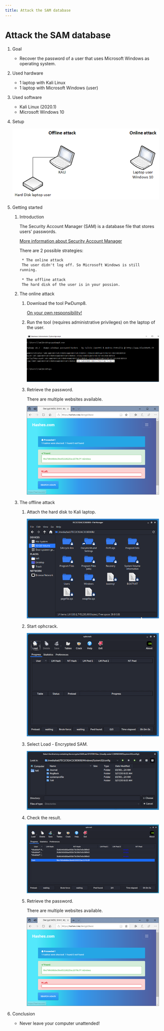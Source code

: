 ```yaml
---
title: Attack the SAM database
---
```


# Attack the SAM database

1. Goal
    * Recover the password of a user that uses Microsoft Windows as operating system.
    
2. Used hardware
    * 1 laptop with Kali Linux
    * 1 laptop with Microsoft Windows (user)  

3. Used software
    * Kali Linux (2020.1)
    * Microsoft Windows 10

4. Setup
    
    ![Success](./assets/setup.png)

5. Getting started

    1. Introduction

        The Security Account Manager (SAM) is a database file that stores users' passwords.

        [More information about Security Account Manager](https://en.wikipedia.org/wiki/Security_Account_Manager)

        There are 2 possible strategies:

            * The online attack
            The user didn't log off. So Microsoft Windows is still running.

            * The offline attack
            The hard disk of the user is in your possion.
             

    2. The online attack

        1. Download the tool PwDump8.
        
            [On your own responsibility!](http://blackmath.it/#Download)


        2. Run the tool (requires administrative privileges) on the laptop of the user.

            ![Success](./assets/pwdump.png)

        3. Retrieve the password.

            There are multiple websites available.

            ![Success](./assets/hash.png)
    
    3. The offline attack

        1. Attach the hard disk to Kali laptop.

            ![Success](./assets/disk.png)

        2. Start ophcrack.

            ![Success](./assets/ophcrack.png)
        
        3. Select Load - Encrypted SAM.

            ![Success](./assets/sam.png)
        
        4. Check the result.

            ![Success](./assets/ophcrack2.png)

        5. Retrieve the password.

            There are multiple websites available.

            ![Success](./assets/hash.png)

6. Conclusion
    * Never leave your computer unattended!